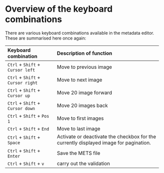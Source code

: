 # Overview of the keyboard combinations

There are various keyboard combinations available in the metadata editor. These are summarised here once again:

| **Keyboard combination** | Description of function |
| :--- | :--- |
| `Ctrl` + `Shift` + `Cursor left` | Move to previous image |
| `Ctrl` + `Shift` + `Cursor right` | Move to next image |
| `Ctrl` + `Shift` + `Cursor up` | Move 20 image forward |
| `Ctrl` + `Shift` + `Cursor down` | Move 20 images back |
| `Ctrl` + `Shift` + `Pos 1` | Move to first images |
| `Ctrl` + `Shift` + `End` | Move to last image |
| `Ctrl` + `Shift` + `Space` | Activate or deactivate the checkbox for the currently displayed image for pagination. |
| `Ctrl` + `Shift` + `Enter` | Save the METS file |
| `Ctrl` + `Shift` + `v` | carry out the validation |